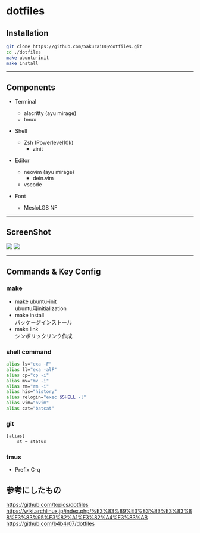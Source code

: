 # dotfiles


## Installation
```bash
git clone https://github.com/Sakurai00/dotfiles.git
cd ./dotfiles
make ubuntu-init
make install
```

---
## Components
- Terminal
  - alacritty (ayu mirage)
  - tmux

- Shell
  - Zsh (Powerlevel10k)
    - zinit

- Editor
  - neovim (ayu mirage)
    - dein.vim
  - vscode

- Font
  - MesloLGS NF

---
## ScreenShot
![](https://user-images.githubusercontent.com/54164011/114970880-41cb2180-9eb6-11eb-8348-f8f84e32d6be.png)
![](https://user-images.githubusercontent.com/54164011/114970646-c79a9d00-9eb5-11eb-8975-f134546d4a97.png)

---
## Commands & Key Config

### make
- make ubuntu-init  
ubuntu用initialization
- make install  
パッケージインストール
- make link  
シンボリックリンク作成

### shell command
```bash
alias ls="exa -F"
alias ll="exa -alF"
alias cp="cp -i"
alias mv="mv -i"
alias rm="rm -i"
alias his="history"
alias relogin="exec $SHELL -l"
alias vim="nvim"
alias cat="batcat"
```
### git
```bash
[alias]
	st = status
```
### tmux
- Prefix C-q


## 参考にしたもの
https://github.com/topics/dotfiles  
https://wiki.archlinux.jp/index.php/%E3%83%89%E3%83%83%E3%83%88%E3%83%95%E3%82%A1%E3%82%A4%E3%83%AB  
https://github.com/b4b4r07/dotfiles
